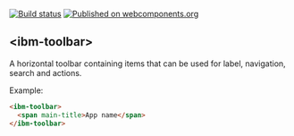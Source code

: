 [![Build status][travis-image]][travis-url]
[![Published on webcomponents.org][webcomponents-image]][webcomponents-url]

## \<ibm-toolbar\>

A horizontal toolbar containing items that can be used for label, navigation,
search and actions.

Example:
<!---
```
<custom-element-demo>
  <template>
    <script src="../webcomponentsjs/webcomponents-lite.js"></script>
    <link rel="import" href="ibm-toolbar.html">
    <link rel="import" href="ibm-toolbar-logo.html">
    <style>
      body {
        background-color: #f9f9f9;
      }
    </style>
    <next-code-block></next-code-block>
  </template>
</custom-element-demo>
```
-->
```html
<ibm-toolbar>
  <span main-title>App name</span>
</ibm-toolbar>
```

[travis-image]: https://travis-ci.org/IBMResearch/ibm-toolbar.svg?branch=master
[travis-url]: https://travis-ci.org/IBMResearch/ibm-toolbar
[webcomponents-image]: https://img.shields.io/badge/webcomponents.org-published-blue.svg
[webcomponents-url]: https://beta.webcomponents.org/element/IBMResearch/ibm-toolbar
